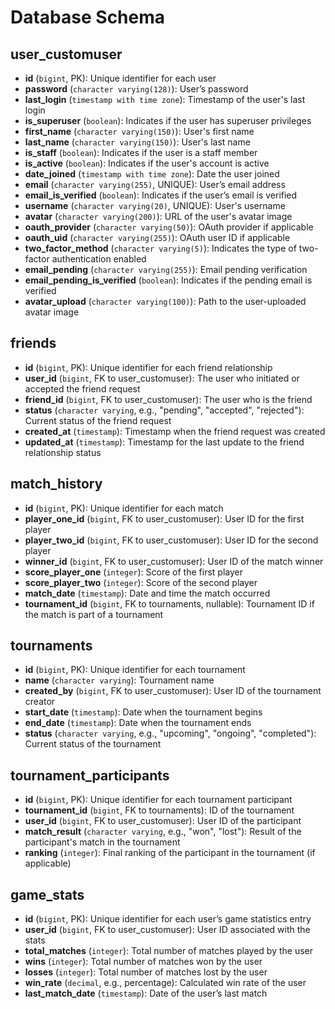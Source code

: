 # Database Schema

## user_customuser
- **id** (`bigint`, PK): Unique identifier for each user
- **password** (`character varying(128)`): User’s password
- **last_login** (`timestamp with time zone`): Timestamp of the user's last login
- **is_superuser** (`boolean`): Indicates if the user has superuser privileges
- **first_name** (`character varying(150)`): User's first name
- **last_name** (`character varying(150)`): User's last name
- **is_staff** (`boolean`): Indicates if the user is a staff member
- **is_active** (`boolean`): Indicates if the user's account is active
- **date_joined** (`timestamp with time zone`): Date the user joined
- **email** (`character varying(255)`, UNIQUE): User’s email address
- **email_is_verified** (`boolean`): Indicates if the user’s email is verified
- **username** (`character varying(20)`, UNIQUE): User's username
- **avatar** (`character varying(200)`): URL of the user's avatar image
- **oauth_provider** (`character varying(50)`): OAuth provider if applicable
- **oauth_uid** (`character varying(255)`): OAuth user ID if applicable
- **two_factor_method** (`character varying(5)`): Indicates the type of two-factor authentication enabled
- **email_pending** (`character varying(255)`): Email pending verification
- **email_pending_is_verified** (`boolean`): Indicates if the pending email is verified
- **avatar_upload** (`character varying(100)`): Path to the user-uploaded avatar image

## friends
- **id** (`bigint`, PK): Unique identifier for each friend relationship
- **user_id** (`bigint`, FK to user_customuser): The user who initiated or accepted the friend request
- **friend_id** (`bigint`, FK to user_customuser): The user who is the friend
- **status** (`character varying`, e.g., "pending", "accepted", "rejected"): Current status of the friend request
- **created_at** (`timestamp`): Timestamp when the friend request was created
- **updated_at** (`timestamp`): Timestamp for the last update to the friend relationship status

## match_history
- **id** (`bigint`, PK): Unique identifier for each match
- **player_one_id** (`bigint`, FK to user_customuser): User ID for the first player
- **player_two_id** (`bigint`, FK to user_customuser): User ID for the second player
- **winner_id** (`bigint`, FK to user_customuser): User ID of the match winner
- **score_player_one** (`integer`): Score of the first player
- **score_player_two** (`integer`): Score of the second player
- **match_date** (`timestamp`): Date and time the match occurred
- **tournament_id** (`bigint`, FK to tournaments, nullable): Tournament ID if the match is part of a tournament

## tournaments
- **id** (`bigint`, PK): Unique identifier for each tournament
- **name** (`character varying`): Tournament name
- **created_by** (`bigint`, FK to user_customuser): User ID of the tournament creator
- **start_date** (`timestamp`): Date when the tournament begins
- **end_date** (`timestamp`): Date when the tournament ends
- **status** (`character varying`, e.g., "upcoming", "ongoing", "completed"): Current status of the tournament

## tournament_participants
- **id** (`bigint`, PK): Unique identifier for each tournament participant
- **tournament_id** (`bigint`, FK to tournaments): ID of the tournament
- **user_id** (`bigint`, FK to user_customuser): User ID of the participant
- **match_result** (`character varying`, e.g., "won", "lost"): Result of the participant's match in the tournament
- **ranking** (`integer`): Final ranking of the participant in the tournament (if applicable)

## game_stats
- **id** (`bigint`, PK): Unique identifier for each user’s game statistics entry
- **user_id** (`bigint`, FK to user_customuser): User ID associated with the stats
- **total_matches** (`integer`): Total number of matches played by the user
- **wins** (`integer`): Total number of matches won by the user
- **losses** (`integer`): Total number of matches lost by the user
- **win_rate** (`decimal`, e.g., percentage): Calculated win rate of the user
- **last_match_date** (`timestamp`): Date of the user’s last match